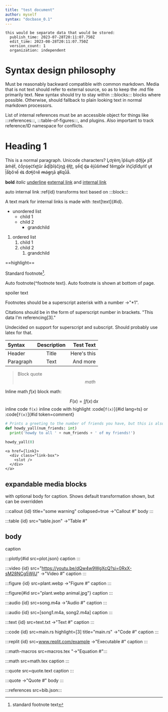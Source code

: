 ```yaml
---
title: "test document"
author: myself
syntax: "docbase_0.1"
---
```


```
this would be separate data that would be stored:
  publish_time: 2023-07-28T20:11:07.750Z
  edit_time: 2023-08-28T20:11:07.750Z
  version_count: 1
  organization: independent
```

# Syntax design philosophy

Must be reasonably backward compatible with common markdown. Media that is not text should refer to external source, so as to keep the .md file primarily text. New syntax should try to stay within :::blocks::: blocks where possible. Otherwise, should fallback to plain looking text in normal markdown processors.

List of internal references must be an accessible object for things like :::references:::, :::table-of-figures:::, and plugins. Also important to track reference/ID namespace for conflicts.

# Heading 1

This is a normal paragraph. Unicode characters? Ḽơᶉëᶆ ȋṕšᶙṁ ḍỡḽǭᵳ ʂǐť ӓṁệẗ, ĉṓɲṩḙċťᶒțûɾ ấɖḯƥĭṩčįɳġ ḝłįʈ, șếᶑ ᶁⱺ  ẽḭŭŝḿꝋď ṫĕᶆᶈṓɍ ỉñḉīḑȋᵭṵńť ṷŧ ḹẩḇőꝛế éȶ đꝍꞎôꝛȇ ᵯáꞡᶇā ąⱡîɋṹẵ.

**bold** *italic* <u>underline</u> [external link](https://en.wikipedia.org/wiki/Wiki) and [internal link](#id)

auto internal link :ref{id} transforms text based on :::block:::

A text mark for internal links is made with :text[text]{#id}. 

- unordered list
  - child 1
  - child 2
    - grandchild

1. ordered list
   1. child 1
   2. child 2
      1. grandchild

==highlight==

Standard footnote[^1]. 

[^1]: standard footnote text

Auto footnote{^footnote text}. Auto footnote is shown at bottom of page.

spoiler text

Footnotes should be a superscript asterisk with a number ->"*1".

Citations should be in the form of superscript number in brackets. "This data I'm referencing[3]."

Undecided on support for superscript and subscript. Should probably use latex for that.



| Syntax      | Description | Test Text     |
| :---        |    :----:   |          ---: |
| Header      | Title       | Here's this   |
| Paragraph   | Text        | And more      |



> Block quote
> $$
> math
> $$
> 

Inline math $f(x)$ block math:

$$
F(x) = \int f(x) \, \mathrm{d}x
$$
inline code `f(x)` inline code with highlight :code[`f(x)`]{#id lang=ts} or :code[`f(x)`]{#id token=comment}

```python
# Prints a greeting to the number of friends you have, but this is also an example of a long line of code.
def howdy_yall(num_friends: int)
  print('howdy to all ' + num_friends + ' of my friends!')
 
howdy_yall(0)
```

```svelte highlight=[3] title="component.svelte"
<a href={link}>
  <div class="link-box">
    <slot />
  </div>
</a>
```

## expandable media blocks

with optional body for caption. Shows default transformation shown, but can be overridden

:::callout {id} title="some warning" collapsed=true ->"Callout #"
body
:::

:::table {id} src="table.json" ->"Table #"

body
---
caption

:::plotly{#id src=plot.json}
caption
:::



:::video {id} src="https://youtu.be/dQw4w9WgXcQ?si=0RxX-sM28NCg5WjU" ->"Video #"
caption
:::

:::figure {id} src=plant.webp ->"Figure #"
caption
:::

:::figure{#id src="plant.webp animal.jpg"}
caption
:::

:::audio {id} src=song.m4a ->"Audio #"
caption
:::

:::audio {id} src=[song1.m4a, song2.m4a]
caption
:::

:::text {id} src=text.txt ->"Text #"
caption
:::

:::code {id} src=main.rs highlight=[3] title="main.rs" ->"Code #"
caption
:::

:::replit {id} src=www.replit.com/example ->"Executable #"
caption
:::

:::math-macros src=macros.tex "->"Equation  #":::

:::math src=math.tex
caption
:::

:::quote src=quote.text
caption
:::

:::quote ->"Quote #"
body
:::

:::references src=bib.json:::